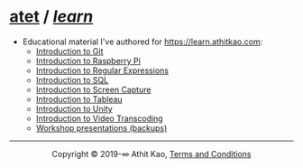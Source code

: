 ﻿# [atet](https://github.com/atet) / [**_learn_**](https://github.com/atet/learn)

* Educational material I've authored for https://learn.athitkao.com:
   * [Introduction to Git](https://github.com/atet/learn/blob/master/git/README.md#atet--learn--git)
   * [Introduction to Raspberry Pi](https://github.com/atet/learn/blob/master/raspberrypi/README.md#atet--learn--raspberrypi)
   * [Introduction to Regular Expressions](https://github.com/atet/learn/blob/master/regex/README.md#atet--learn--regex)
   * [Introduction to SQL](https://github.com/atet/learn/blob/master/sql/README.md#atet--learn--sql)
   * [Introduction to Screen Capture](https://github.com/atet/learn/blob/master/capture/README.md#atet--learn--capture)
   * [Introduction to Tableau](https://github.com/atet/learn/blob/master/tableau/README.md#atet--learn--tableau)
   * [Introduction to Unity](https://github.com/atet/learn/blob/master/unity/README.md#atet--learn--unity)
   * [Introduction to Video Transcoding](https://github.com/atet/learn/blob/master/codec/README.md#atet--learn--codec)
   * [Workshop presentations (backups)](https://github.com/atet/learn/tree/master/workshops)

--------------------------------------------------------------------------------------------------

<p align="center">Copyright © 2019-∞ Athit Kao, <a href="http://www.athitkao.com/tos.html" target="_blank">Terms and Conditions</a></p>